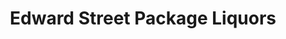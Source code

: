 ---
title: "Edward Street Package Liquors"
url: /hattiesburg/edward-street-package-liquors/
shop: alcohol
---